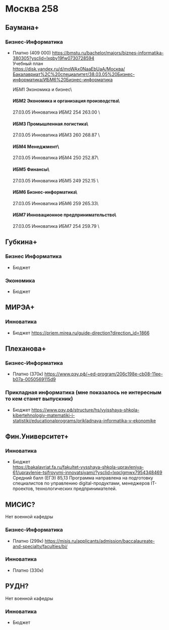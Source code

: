 # Москва 258


## Баумана+

### Бизнес-Информатика 

- Платно (409 000)
  <https://bmstu.ru/bachelor/majors/biznes-informatika-380305?ysclid=lxqby19fw0730728594>\
  Учебный план\
  <https://disk.yandex.ru/d/moWAx0NaaEbUaA/Москва/Бакалавриат%2C%20специалитет/38.03.05%20Бизнес-информатика/ИБМ6%20Бизнес-информатика>

  ИБМ1 Экономика и бизнес\
  #### ИБМ2 Экономика и организация производства\
    27.03.05 Инноватика	ИБМ2	254	263.00	\
  #### ИБМ3 Промышленная логистика\
    27.03.05 Инноватика	ИБМ3	260	268.87	\
  #### ИБМ4 Менеджмент\
    27.03.05 Инноватика	ИБМ4	250	252.87\
  #### ИБМ5 Финансы\
    27.03.05 Инноватика	ИБМ5	249	252.15	\
  #### ИБМ6 Бизнес-информатика\
    27.03.05 Инноватика	ИБМ6	259	265.33\
  #### ИБМ7 Инновационное предпринимательство\
    27.03.05 Инноватика	ИБМ7	254	259.79	\

  
  	
  
  	
  
## Губкина+

### Бизнес Информатика

- Бюджет

### Экономика

- Бюджет

## МИРЭА+

### Инноватика

- Бюджет
  <https://priem.mirea.ru/guide-direction?direction_id=1866>

## Плеханова+

### Бизнес-Информатика 

- Платно (370к)
  <https://www.рэу.рф/~ed-program/206c198e-cb08-11ee-b07a-0050569115d9>

### Прикладная информатика (мне показалось не интересным то кем станет выпускник)

- Бюджет
  <https://www.рэу.рф/structure/hs/vyisshaya-shkola-kibertehnologiy-matematiki-i-statistiki/educationalprograms/prikladnaya-informatika-v-ekonomike>

## Фин.Университет+

### Инноватика

- Бюджет\
  <https://bakalavriat.fa.ru/fakultet-vysshaya-shkola-upravleniya-61/upravlenie-tsifrovymi-innovatsiyami/?ysclid=lxqclgmwx7954348469>\
Средний балл (ЕГЭ) 85,13
Программа направлена на подготовку специалистов по управлению digital-продуктами, менеджеров IT-проектов, технологических предпринимателей. 

## МИСИС?
Нет военной кафедры

### Бизнес-Информатика 

- Платно (299к)
<https://misis.ru/applicants/admission/baccalaureate-and-specialty/faculties/bi/>

### Инноватика 

- Платно (330к)

## РУДН?
Нет военной кафедры

### Инноватика
- Бюджет


